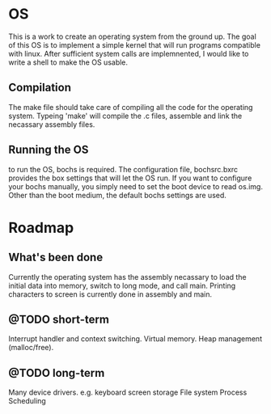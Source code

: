 # OS
This is a work to create an operating system from the ground up.
The goal of this OS is to implement a simple kernel that will run programs compatible with linux.
After sufficient system calls are implemnented, I would like to write a shell to make the OS usable.

## Compilation
The make file should take care of compiling all the code for the operating system.
Typeing
  'make'
will compile the .c files, assemble and link the necassary assembly files.

## Running the OS
to run the OS, bochs is required. The configuration file, bochsrc.bxrc provides the box settings that will let the OS run. 
If you want to configure your bochs manually, you simply need to set the boot device to read os.img.
Other than the boot medium, the default bochs settings are used.

# Roadmap
## What's been done
  Currently the operating system has the assembly necassary to load the initial data into memory, switch to long mode, and call main.
  Printing characters to screen is currently done in assembly and main.
## @TODO short-term
  Interrupt handler and context switching. Virtual memory. Heap management (malloc/free).
  
## @TODO long-term
  Many device drivers. e.g.
    keyboard
    screen
    storage
  File system
  Process Scheduling
